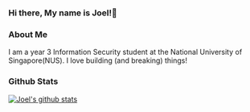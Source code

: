 ### Hi there, My name is Joel!👋

### About Me
I am a year 3 Information Security student at the National University of Singapore(NUS). I love building (and breaking) things!
### Github Stats
[![Joel's github stats](https://github-readme-stats.vercel.app/api?username=joelczk&count_private=true&hide=stars&theme=great-gatsby)](https://github.com/anuraghazra/github-readme-stats)

<!--
**joelczk/joelczk** is a ✨ _special_ ✨ repository because its `README.md` (this file) appears on your GitHub profile.

Here are some ideas to get you started:

- 🔭 I’m currently working on ...
- 🌱 I’m currently learning ...
- 👯 I’m looking to collaborate on ...
- 🤔 I’m looking for help with ...
- 💬 Ask me about ...
- 📫 How to reach me: ...
- 😄 Pronouns: ...
- ⚡ Fun fact: ...
-->
